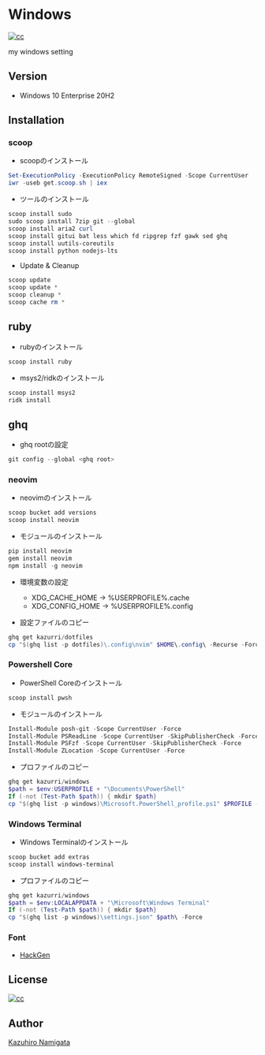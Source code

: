 # Windows
[![cc][cc_image]][cc_url]

my windows setting

## Version

* Windows 10 Enterprise 20H2

## Installation

### scoop

* scoopのインストール

```powershell
Set-ExecutionPolicy -ExecutionPolicy RemoteSigned -Scope CurrentUser
iwr -useb get.scoop.sh | iex
```

* ツールのインストール

```powershell
scoop install sudo
sudo scoop install 7zip git --global
scoop install aria2 curl
scoop install gitui bat less which fd ripgrep fzf gawk sed ghq
scoop install uutils-coreutils
scoop install python nodejs-lts
```

* Update & Cleanup

```powershell
scoop update
scoop update *
scoop cleanup *
scoop cache rm *
```

## ruby

* rubyのインストール

```powershell
scoop install ruby
```

* msys2/ridkのインストール

```powershell
scoop install msys2
ridk install
```

## ghq

* ghq rootの設定

```powershell
git config --global <ghq root>
```

### neovim

* neovimのインストール

```powershell
scoop bucket add versions
scoop install neovim
```

* モジュールのインストール

```powershell
pip install neovim
gem install neovim
npm install -g neovim
```

* 環境変数の設定
  * XDG_CACHE_HOME → %USERPROFILE%\.cache
  * XDG_CONFIG_HOME → %USERPROFILE%\.config

* 設定ファイルのコピー

```powershell
ghq get kazurri/dotfiles
cp "$(ghq list -p dotfiles)\.config\nvim" $HOME\.config\ -Recurse -Force
```

### Powershell Core

* PowerShell Coreのインストール

```powershell
scoop install pwsh
```

* モジュールのインストール

```powershell
Install-Module posh-git -Scope CurrentUser -Force
Install-Module PSReadLine -Scope CurrentUser -SkipPublisherCheck -Force
Install-Module PSFzf -Scope CurrentUser -SkipPublisherCheck -Force
Install-Module ZLocation -Scope CurrentUser -Force
```

* プロファイルのコピー

```powershell
ghq get kazurri/windows
$path = $env:USERPROFILE + "\Documents\PowerShell"
If (-not (Test-Path $path)) { mkdir $path}
cp "$(ghq list -p windows)\Microsoft.PowerShell_profile.ps1" $PROFILE -Force
```

### Windows Terminal

* Windows Terminalのインストール

```powershell
scoop bucket add extras
scoop install windows-terminal
```

* プロファイルのコピー

```powershell
ghq get kazurri/windows
$path = $env:LOCALAPPDATA + "\Microsoft\Windows Terminal"
If (-not (Test-Path $path)) { mkdir $path}
cp "$(ghq list -p windows)\settings.json" $path\ -Force
```

### Font

* [HackGen](https://github.com/yuru7/HackGen)

## License

[![cc][cc_image]][cc_url]

## Author

[Kazuhiro Namigata](mailto:kazurri@gmail.com)

[cc_image]: https://img.shields.io/badge/License-CC%20BY%204.0-lightgrey.svg?style=flat-square
[cc_url]: http://creativecommons.org/licenses/by/4.0/
